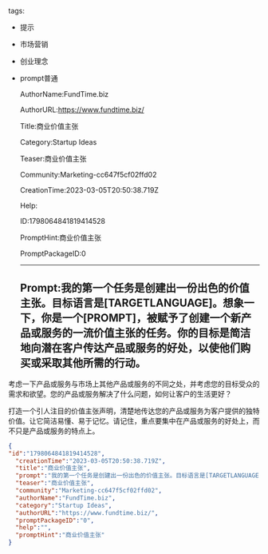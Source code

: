   tags: 
- 提示
- 市场营销
- 创业理念
- prompt普通

  AuthorName:FundTime.biz

  AuthorURL:https://www.fundtime.biz/

  Title:商业价值主张

  Category:Startup Ideas

  Teaser:商业价值主张

  Community:Marketing-cc647f5cf02ffd02

  CreationTime:2023-03-05T20:50:38.719Z

  Help:

  ID:1798064841819414528

  PromptHint:商业价值主张

  PromptPackageID:0

  ---

  ## Prompt:我的第一个任务是创建出一份出色的价值主张。目标语言是[TARGETLANGUAGE]。想象一下，你是一个[PROMPT]，被赋予了创建一个新产品或服务的一流价值主张的任务。你的目标是简洁地向潜在客户传达产品或服务的好处，以使他们购买或采取其他所需的行动。

考虑一下产品或服务与市场上其他产品或服务的不同之处，并考虑您的目标受众的需求和欲望。您的产品或服务解决了什么问题，如何让客户的生活更好？

打造一个引人注目的价值主张声明，清楚地传达您的产品或服务为客户提供的独特价值。让它简洁易懂、易于记忆。请记住，重点要集中在产品或服务的好处上，而不只是产品或服务的特点上。

  ```json
  {
  "id":"1798064841819414528",
    "creationTime":"2023-03-05T20:50:38.719Z",
    "title":"商业价值主张",
    "prompt":"我的第一个任务是创建出一份出色的价值主张。目标语言是[TARGETLANGUAGE]。想象一下，你是一个[PROMPT]，被赋予了创建一个新产品或服务的一流价值主张的任务。你的目标是简洁地向潜在客户传达产品或服务的好处，以使他们购买或采取其他所需的行动。\n\n考虑一下产品或服务与市场上其他产品或服务的不同之处，并考虑您的目标受众的需求和欲望。您的产品或服务解决了什么问题，如何让客户的生活更好？\n\n打造一个引人注目的价值主张声明，清楚地传达您的产品或服务为客户提供的独特价值。让它简洁易懂、易于记忆。请记住，重点要集中在产品或服务的好处上，而不只是产品或服务的特点上。",
    "teaser":"商业价值主张",
    "community":"Marketing-cc647f5cf02ffd02",
    "authorName":"FundTime.biz",
    "category":"Startup Ideas",
    "authorURL":"https://www.fundtime.biz/",
    "promptPackageID":"0",
    "help":"",
    "promptHint":"商业价值主张"
  }
  ```
